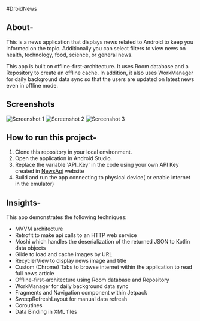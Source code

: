 #DroidNews

## About-

This is a news application that displays news related to Android to keep you informed on the topic.
Additionally you can select filters to view news on health, technology, food, science, or general news.

This app is built on offline-first-architecture. It uses Room database and a Repository to create an offline cache.
In addition, it also uses WorkManager for daily background data sync so that the users are updated on latest news even in offline mode.

## Screenshots

![Screenshot 1](/Screenshots/pic_1.jpg) ![Screenshot 2](/Screenshots/pic_2.jpg) ![Screenshot 3](/Screenshots/pic_3.jpg) 

## How to run this project-

1. Clone this repository in your local environment.
2. Open the application in Android Studio.
3. Replace the variable 'API_Key' in the code using your own API Key created in [NewsApi](https://newsapi.org) website
3. Build and run the app connecting to physical device( or enable internet in the emulator)


## Insights-

This app demonstrates the following techniques:
* MVVM architecture
* Retrofit to make api calls to an HTTP web service
* Moshi which handles the deserialization of the returned JSON to Kotlin data objects
* Glide to load and cache images by URL
* RecyclerView to display news image and title
* Custom (Chrome) Tabs to browse internet within the application to read full news article
* Offline-first-architecture using Room database and Repository
* WorkManager for daily background data sync
* Fragments and Navigation component within Jetpack
* SweepRefreshLayout for manual data refresh
* Coroutines
* Data Binding in XML files

